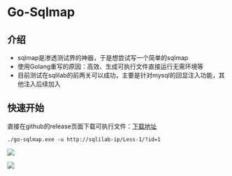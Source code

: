 # Go-Sqlmap

## 介绍

- sqlmap是渗透测试界的神器，于是想尝试写一个简单的sqlmap
- 使用Golang重写的原因：高效、生成可执行文件直接运行无需环境等
- 目前测试在sqlilab的前两关可以成功，主要是针对mysql的回显注入功能，其他注入后续加入

## 快速开始

直接在github的release页面下载可执行文件：[下载地址](https://github.com/EmYiQing/go-sqlmap/releases/)

```shell
./go-sqlmap.exe -u http://sqlilab-ip/Less-1/?id=1
```

![](https://raw.githubusercontent.com/EmYiQing/go-sqlmap/master/img/0.png)

![](https://raw.githubusercontent.com/EmYiQing/go-sqlmap/master/img/1.png)
